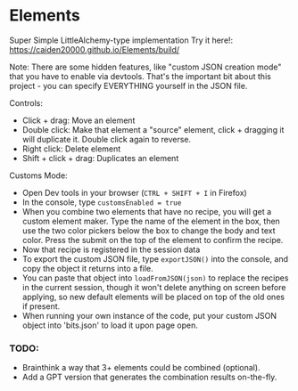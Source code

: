 # Elements
Super Simple LittleAlchemy-type implementation
Try it here!: https://caiden20000.github.io/Elements/build/

Note: There are some hidden features, like "custom JSON creation mode" that you have to enable via devtools. That's the important bit about this project - you can specify EVERYTHING yourself in the JSON file.

Controls:
- Click + drag: Move an element
- Double click: Make that element a "source" element, click + dragging it will duplicate it. Double click again to reverse.
- Right click: Delete element
- Shift + click + drag: Duplicates an element

Customs Mode:
- Open Dev tools in your browser (`CTRL + SHIFT + I` in Firefox)
- In the console, type `customsEnabled = true`
- When you combine two elements that have no recipe, you will get a custom element maker. Type the name of the element in the box, then use the two color pickers below the box to change the body and text color. Press the submit on the top of the element to confirm the recipe.
- Now that recipe is registered in the session data
- To export the custom JSON file, type `exportJSON()` into the console, and copy the object it returns into a file.
- You can paste that object into `loadFromJSON(json)` to replace the recipes in the current session, though it won't delete anything on screen before applying, so new default elements will be placed on top of the old ones if present.
- When running your own instance of the code, put your custom JSON object into 'bits.json' to load it upon page open.

### TODO:
- Brainthink a way that 3+ elements could be combined (optional).
- Add a GPT version that generates the combination results on-the-fly.
